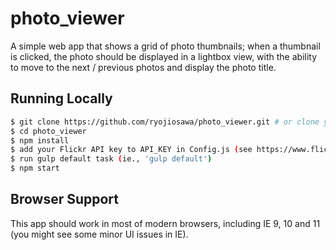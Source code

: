 # photo_viewer

A simple web app that shows a grid of photo thumbnails; when a thumbnail is clicked, the photo should be displayed in a lightbox view, with the ability to move to the next / previous photos and display the photo title.

## Running Locally

```sh
$ git clone https://github.com/ryojiosawa/photo_viewer.git # or clone your own fork
$ cd photo_viewer
$ npm install
$ add your Flickr API key to API_KEY in Config.js (see https://www.flickr.com/services/api/misc.api_keys.html on how to get API key)
$ run gulp default task (ie., 'gulp default')
$ npm start
```

## Browser Support
This app should work in most of modern browsers, including IE 9, 10 and 11 (you might see some minor UI issues in IE).
